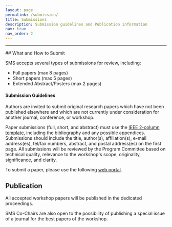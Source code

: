 ```yaml
---
layout: page
permalink: /submission/
title: Submissions
description: Submission guidelines and Publication information
nav: true
nav_order: 2
---
```

<hr>
## What and How to Submit 

SMS accepts several types of submissions for review, including:

- Full papers (max 8 pages)
- Short papers (max 5 pages)
- Extended Abstract/Posters (max 2 pages)


#### Submission Guidelines

Authors are invited to submit original research papers which have not been published elsewhere and which are not currently under consideration for another journal, conference, or workshop.

Paper submissions (full, short, and abstract) must use the <a href="http://www.ieee.org/web/publications/pubservices/confpub/AuthorTools/conferenceTemplates.html">IEEE 2-column template</a>, including the bibliography and any possible appendices.
Submissions should include the title, author(s), affiliation(s), e-mail address(es), tel/fax numbers, abstract, and postal address(es) on the first page.
All submissions will be reviewed by the Program Committee based on technical quality, relevance to the workshop's scope, originality, significance, and clarity. 

To submit a paper, please use the following <a href="https://easychair.org/conferences/?conf=sms24">web portal</a>.


## Publication
All accepted workshop papers will be published in the dedicated proceedings.

SMS Co-Chairs are also open to the possibility of publishing a special issue of a journal for the best papers of the workshop.
